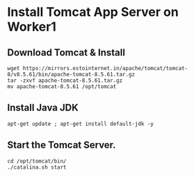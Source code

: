 # Install Tomcat App Server on Worker1 

## Download Tomcat & Install 
```
wget https://mirrors.estointernet.in/apache/tomcat/tomcat-8/v8.5.61/bin/apache-tomcat-8.5.61.tar.gz
tar -zxvf apache-tomcat-8.5.61.tar.gz
mv apache-tomcat-8.5.61 /opt/tomcat

```

## Install Java JDK 
```
apt-get update ; apt-get install default-jdk -y
```

## Start the Tomcat Server.
```
cd /opt/tomcat/bin/
./catalina.sh start
```
